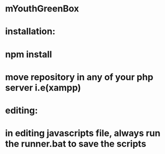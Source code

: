 # mYouthGreenBox
# installation:
#   npm install
#   move repository in any of your php server i.e(xampp)
# editing:
#   in editing javascripts file, always run the runner.bat to save the scripts
